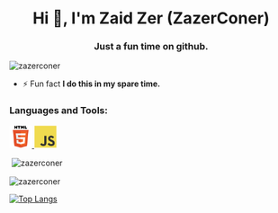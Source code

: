 <h1 align="center">Hi 👋, I'm Zaid Zer (ZazerConer)</h1>
<h3 align="center">Just a fun time on github.</h3>

<p align="left"> <img src="https://komarev.com/ghpvc/?username=zazerconer&label=Profile%20views&color=0e75b6&style=flat" alt="zazerconer" /> </p>

- ⚡ Fun fact **I do this in my spare time.**

<p align="left">
</p>

<h3 align="left">Languages and Tools:</h3>
<p align="left"> <a href="https://www.w3.org/html/" target="_blank" rel="noreferrer"> <img src="https://raw.githubusercontent.com/devicons/devicon/master/icons/html5/html5-original-wordmark.svg" alt="html5" width="40" height="40"/> </a> <a href="https://developer.mozilla.org/en-US/docs/Web/JavaScript" target="_blank" rel="noreferrer"> <img src="https://raw.githubusercontent.com/devicons/devicon/master/icons/javascript/javascript-original.svg" alt="javascript" width="40" height="40"/> </a> </p>

<p>&nbsp;<img align="center" src="https://github-readme-stats.vercel.app/api?username=zazerconer&show_icons=true&locale=en" alt="zazerconer" /></p>

<p><img align="center" src="https://github-readme-streak-stats.herokuapp.com/?user=zazerconer&" alt="zazerconer" /></p>

[![Top Langs](https://github-readme-stats.vercel.app/api/top-langs/?username=ZazerConer&theme=github_dark)](https://github.com/ZazerConer/github-readme-stats)
